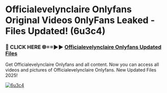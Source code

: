 # Officialevelynclaire Onlyfans Original Videos 0nlyFans Leaked - Files Updated! (6u3c4)

<h3>🔴 CLICK HERE 🌐==►► <a href="https://tinyurl.com/ehrbuxhb" rel="nofollow">Officialevelynclaire Onlyfans Updated Files</a></h3>

Get Officialevelynclaire Onlyfans and all content. Now you can access all videos and pictures of Officialevelynclaire Onlyfans. New Updated Files 2025!

[![6u3c4](https://i.imgur.com/lVYEuWS.gif)](https://tinyurl.com/ehrbuxhb)
